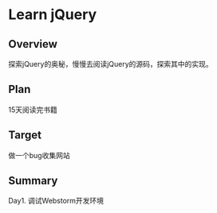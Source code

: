 # Learn jQuery

## Overview

探索jQuery的奥秘，慢慢去阅读jQuery的源码，探索其中的实现。

## Plan

15天阅读完书籍

## Target

做一个bug收集网站

## Summary

Day1. 调试Webstorm开发环境